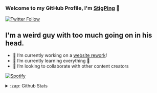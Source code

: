 ### Welcome to my GitHub Profile, I'm [StigPing][website] 👋

[![Twitter Follow](https://img.shields.io/twitter/follow/stigping?color=1DA1F2&logo=twitter&style=for-the-badge)](https://twitter.com/intent/follow?original_referer=https%3A%2F%2Fgithub.com%2Fstigping&screen_name=stigping)

## I'm a weird guy with too much going on in his head.

- 🔭 I’m currently working on a [website rework][website]!
- 🌱 I’m currently learning everything 🤣
- 👯 I’m looking to collaborate with other content creators

[![Spotify](https://spotify-now-playing-stigping.vercel.app/api/spotify)](https://open.spotify.com/user/111726687)

<details>
  <summary>:zap: Github Stats</summary>

<img align="left" alt="StigPing's Github Stats" src="https://github-readme-stats.vercel.app/api?username=stigping&show_icons=true&hide_border=true" />

</details>

[website]: https://flamewatergaming.com
[twitter]: https://twitter.com/stigping
[youtube]: https://youtube.com/c/SPING
[instagram]: https://instagram.com/stigping
[linkedin]: https://linkedin.com/in/stigping